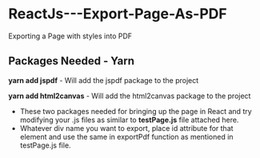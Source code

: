 # ReactJs---Export-Page-As-PDF
Exporting a Page with styles into PDF 
<h2>Packages Needed - Yarn</h2>  
<p><b>yarn add jspdf</b> -  Will add the jspdf package to the project </p>
<p><b>yarn add html2canvas</b> -  Will add the html2canvas package to the project </p>
<ul>
    <li>
      These two packages needed for bringing up the page in React and try modifying your .js files as similar to 
        <b>testPage.js</b> file attached here.
    </li>    
  <li>    Whatever div name you want to export, place id attribute for that element and use the same in exportPdf function as mentioned in        testPage.js file.    
  </li>
  </ul>


